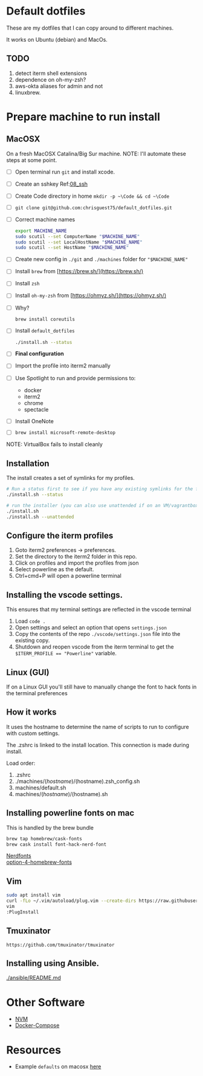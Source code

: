# Default dotfiles
These are my dotfiles that I can copy around to different machines.

It works on Ubuntu (debian) and MacOs.  
## TODO
1. detect iterm shell extensions
1. dependence on oh-my-zsh?
1. aws-okta aliases for admin and not
1. linuxbrew.

# Prepare machine to run install
## MacOSX
On a fresh MacOSX Catalina/Big Sur machine.
NOTE: I'll automate these steps at some point.  

- [ ] Open terminal run `git` and install xcode.  
- [ ] Create an sshkey Ref:[08_ssh](https://github.com/chrisguest75/sysadmin_examples/blob/master/08_ssh/README.md)
- [ ] Create Code directory in home `mkdir -p ~\Code && cd ~\Code`  
- [ ] `git clone git@github.com:chrisguest75/default_dotfiles.git`  
- [ ] Correct machine names
    ```sh
    export MACHINE_NAME
	sudo scutil --set ComputerName "$MACHINE_NAME"
    sudo scutil --set LocalHostName "$MACHINE_NAME"
    sudo scutil --set HostName "$MACHINE_NAME"
    ```
- [ ] Create new config in `./git` and `./machines` folder for `"$MACHINE_NAME"`
- [ ] Install `brew` from [https://brew.sh/](https://brew.sh/)  
- [ ] Install `zsh`  
- [ ] Install `oh-my-zsh` from [https://ohmyz.sh/](https://ohmyz.sh/)
- [ ] Why?
    ```sh
    brew install coreutils
    ```
- [ ] Install `default_dotfiles` 
    ```sh
    ./install.sh --status
    ```
- [ ] **Final configuration** 
- [ ] Import the profile into iterm2 manually
- [ ] Use Spotlight to run and provide permissions to: 
    * docker
    * iterm2
    * chrome
    * spectacle
- [ ] Install OneNote 
- [ ] `brew install microsoft-remote-desktop`


NOTE: VirtualBox fails to install cleanly

## Installation
The install creates a set of symlinks for my profiles.  

```sh
# Run a status first to see if you have any existing symlinks for the files about to be replaced
./install.sh --status

# run the installer (you can also use unattended if on an VM/vagrantbox)
./install.sh
./install.sh --unattended

```
## Configure the iterm profiles

1. Goto iterm2 preferences -> preferences.
1. Set the directory to the iterm2 folder in this repo.
1. Click on profiles and import the profiles from json
1. Select powerline as the default. 
1. Ctrl+cmd+P will open a powerline terminal

## Installing the vscode settings.
This ensures that my terminal settings are reflected in the vscode terminal 

1) Load ```code .``` 
1) Open settings and select an option that opens ```settings.json```
1) Copy the contents of the repo ```./vscode/settings.json``` file into the existing copy. 
1) Shutdown and reopen vscode from the iterm terminal to get the ```$ITERM_PROFILE == "Powerline"``` variable. 
## Linux (GUI)
If on a Linux GUI you'll still have to manually change the font to hack fonts in the terminal preferences  

## How it works
It uses the hostname to determine the name of scripts to run to configure with custom settings. 

The .zshrc is linked to the install location. This connection is made during install.  

Load order:
1. .zshrc
1. ./machines/$(hostname)/$(hostname).zsh_config.sh
1. machines/default.sh
1. machines/$(hostname)/$(hostname).sh

## Installing powerline fonts on mac
This is handled by the brew bundle  

```sh
brew tap homebrew/cask-fonts
brew cask install font-hack-nerd-font
```

[Nerdfonts](https://www.nerdfonts.com/)  
[option-4-homebrew-fonts](https://github.com/ryanoasis/nerd-fonts#option-4-homebrew-fonts)

## Vim
```sh
sudo apt install vim
curl -fLo ~/.vim/autoload/plug.vim --create-dirs https://raw.githubusercontent.com/junegunn/vim-plug/master/plug.vim
vim
:PlugInstall
```

## Tmuxinator
```
https://github.com/tmuxinator/tmuxinator
```

## Installing using Ansible.
[./ansible/README.md](./ansible/README.md)


# Other Software
* [NVM](https://github.com/nvm-sh/nvm)
* [Docker-Compose](https://docs.docker.com/compose/install/)

# Resources 
* Example `defaults` on macosx [here](https://gist.github.com/bradp/bea76b16d3325f5c47d4)
